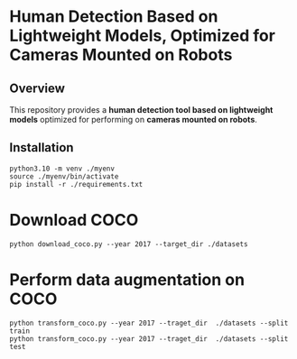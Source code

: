 # Human Detection Based on Lightweight Models, Optimized for Cameras Mounted on Robots

## Overview

This repository provides a **human detection tool based on lightweight models** optimized for performing on **cameras mounted on robots**. 

## Installation

```
python3.10 -m venv ./myenv
source ./myenv/bin/activate
pip install -r ./requirements.txt
```

# Download COCO

```
python download_coco.py --year 2017 --target_dir ./datasets
```

# Perform data augmentation on COCO

```
python transform_coco.py --year 2017 --traget_dir  ./datasets --split train 
python transform_coco.py --year 2017 --traget_dir  ./datasets --split test 
```

